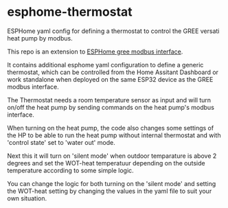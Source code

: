 # esphome-thermostat
ESPHome yaml config for defining a thermostat to control the GREE versati heat pump by modbus.

This repo is an extension to [ESPHome gree modbus interface](https://github.com/koelec/EspHome-Gree?tab=readme-ov-file).

It contains additional esphome yaml configuration to define a generic thermostat, which can be controlled from the Home Assitant Dashboard or work standalone when deployed on the same ESP32 device as the GREE modbus interface.

The Thermostat needs a room temperature sensor as input and will turn on/off the heat pump by sending commands on the heat pump's modbus interface.

When turning on the heat pump, the code also changes some settings of the HP to be able to run the heat pump without internal thermostat and with 'control state' set to 'water out' mode. 

Next this it will turn on 'silent mode' when outdoor temparature is above 2 degrees and set the WOT-heat temperatuur depending on the outside temperature according to some simple logic.

You can change the logic for both turning on the 'silent mode' and setting the WOT-heat setting by changing the values in the yaml file to suit your own situation.

